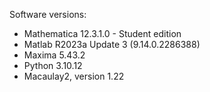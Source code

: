 Software versions:

-   Mathematica 12.3.1.0 - Student edition
-   Matlab R2023a Update 3 (9.14.0.2286388)
-   Maxima 5.43.2
-   Python 3.10.12
-   Macaulay2, version 1.22
